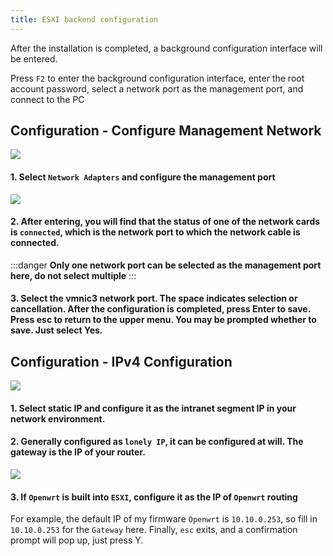 ```yaml
---
title: ESXI backend configuration
---
```


After the installation is completed, a background configuration interface will be entered.

Press `F2` to enter the background configuration interface, enter the root account password, select a network port as the management port, and connect to the PC

## Configuration - Configure Management Network

![](https://m.theovan.xyz/img/v2-e4aff21e700228ae0ec283e9847089b1_1440w.webp)

#### 1. Select `Network Adapters` and configure the management port

![](https://m.theovan.xyz/img/v2-d4053e9e9c9effc2d55f8a9027c9d0b2_1440w.webp)

#### 2. After entering, you will find that the status of one of the network cards is `connected`, which is the network port to which the network cable is connected.

:::danger
**Only one network port can be selected as the management port here, do not select multiple**
:::

#### 3. Select the vmnic3 network port. The space indicates selection or cancellation. After the configuration is completed, press Enter to save. Press esc to return to the upper menu. You may be prompted whether to save. Just select Yes.

## Configuration - IPv4 Configuration

![](https://m.theovan.xyz/img/v2-6000431802b9b7f1ef8c2ecc11f3ff8f_1440w.webp)

#### 1. Select static IP and configure it as the intranet segment IP in your network environment.

#### 2. Generally configured as `lonely IP`, it can be configured at will. The gateway is the IP of your router.

![](https://m.theovan.xyz/img/v2-42a37dc2ded65a10cadf32f33968deb5_1440w.webp)

#### 3. If `Openwrt` is built into `ESXI`, configure it as the IP of `Openwrt` routing

For example, the default IP of my firmware `Openwrt` is `10.10.0.253`, so fill in `10.10.0.253` for the `Gateway` here.
Finally, `esc` exits, and a confirmation prompt will pop up, just press Y.
